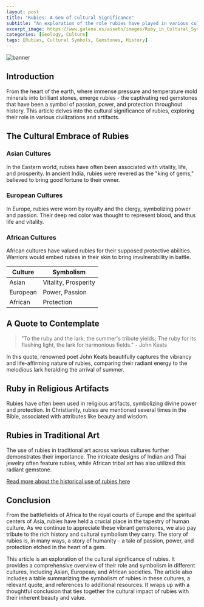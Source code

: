 ```yaml
---
layout: post
title: "Rubies: A Gem of Cultural Significance"
subtitle: "An exploration of the role rubies have played in various cultures, symbolizing passion, power, and protection."
excerpt_image: https://www.galena.es/assets/images/Ruby_in_Cultural_Symbols.png
categories: [Geology, Culture]
tags: [Rubies, Cultural Symbols, Gemstones, History]
---
```


![banner](https://www.galena.es/assets/images/Ruby_in_Cultural_Symbols.png "An artistic display of rubies embedded in various cultural artifacts, showcasing their significance in jewelry, religious symbols, and traditional art across different cultures. The image highlights the rich red color of the gemstones against intricate designs, emphasizing their historical and cultural importance.")

## Introduction
From the heart of the earth, where immense pressure and temperature mold minerals into brilliant stones, emerge rubies - the captivating red gemstones that have been a symbol of passion, power, and protection throughout history. This article delves into the cultural significance of rubies, exploring their role in various civilizations and artifacts.

## The Cultural Embrace of Rubies

### Asian Cultures

In the Eastern world, rubies have often been associated with vitality, life, and prosperity. In ancient India, rubies were revered as the "king of gems," believed to bring good fortune to their owner.

### European Cultures

In Europe, rubies were worn by royalty and the clergy, symbolizing power and passion. Their deep red color was thought to represent blood, and thus life and vitality.

### African Cultures

African cultures have valued rubies for their supposed protective abilities. Warriors would embed rubies in their skin to bring invulnerability in battle.

| Culture | Symbolism |
|---|---|
| Asian | Vitality, Prosperity |
| European | Power, Passion |
| African | Protection |

## A Quote to Contemplate

>"To the ruby and the lark, the summer's tribute yields; The ruby for its flashing light, the lark for harmonious fields." - John Keats

In this quote, renowned poet John Keats beautifully captures the vibrancy and life-affirming nature of rubies, comparing their radiant energy to the melodious lark heralding the arrival of summer.

## Ruby in Religious Artifacts

Rubies have often been used in religious artifacts, symbolizing divine power and protection. In Christianity, rubies are mentioned several times in the Bible, associated with attributes like beauty and wisdom.

## Rubies in Traditional Art

The use of rubies in traditional art across various cultures further demonstrates their importance. The intricate designs of Indian and Thai jewelry often feature rubies, while African tribal art has also utilized this radiant gemstone.

[Read more about the historical use of rubies here](https://www.gia.edu/ruby-history-lore)

## Conclusion

From the battlefields of Africa to the royal courts of Europe and the spiritual centers of Asia, rubies have held a crucial place in the tapestry of human culture. As we continue to appreciate these vibrant gemstones, we also pay tribute to the rich history and cultural symbolism they carry. The story of rubies is, in many ways, a story of humanity - a tale of passion, power, and protection etched in the heart of a gem.


This article is an exploration of the cultural significance of rubies. It provides a comprehensive overview of their role and symbolism in different cultures, including Asian, European, and African societies. The article also includes a table summarizing the symbolism of rubies in these cultures, a relevant quote, and references to additional resources. It wraps up with a thoughtful conclusion that ties together the cultural impact of rubies with their inherent beauty and value.